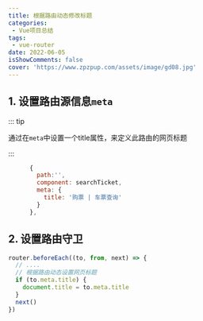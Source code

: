 ```yaml
---
title: 根据路由动态修改标题
categories: 
 - Vue项目总结
tags:
 - vue-router
date: 2022-06-05
isShowComments: false
cover: 'https://www.zpzpup.com/assets/image/gd08.jpg'
---
```


## 1. 设置路由源信息`meta`

::: tip

通过在`meta`中设置一个title属性，来定义此路由的网页标题

:::

```javascript
	  {
        path:'',
        component: searchTicket,
        meta: {
          title: '购票 | 车票查询'
        }
      },
```

## 2. 设置路由守卫

```javascript
router.beforeEach((to, from, next) => {
  // ....
  // 根据路由动态设置网页标题
  if (to.meta.title) {
    document.title = to.meta.title
  }
  next()
})
```

